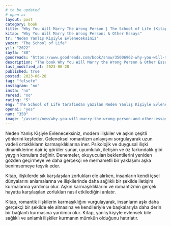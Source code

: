 ```yaml
---
# to be updated
# open ai
layout: post
category: book
title: "Why You Will Marry The Wrong Person | The School of Life (Kitap)"
kitap: "Why You Will Marry the Wrong Person: & Other Essays"
tr: "Neden Yanlış Kişiyle Evleneceksiniz"
yazar: "The School of Life"
yil: "2022"
sayfa: "80"
goodreads: "https://www.goodreads.com/book/show/35006962-why-you-will-marry-the-wrong-person"
description: "The book Why You Will Marry the Wrong Person & Other Essays by The School of Life offers thought-provoking insights and guidance on modern relationships, challenging conventional ideas and encouraging a more realistic approach to love."
last_modified_at: 2023-06-28
published: true
posted: 2023-06-28
tag: "felsefe"
instagram: "no"
insta: "no"
reread: "no"
rating: "5"
eng: "The School of Life tarafından yazılan Neden Yanlış Kişiyle Evleneceksiniz adlı kitap, modern ilişkiler üzerine düşündüren içgörüler sunar ve aşka daha gerçekçi bir yaklaşımı teşvik eder."
openai: "yes"
num: "350"
image: "/assets/new/why-you-will-marry-the-wrong-person-and-other-essays.jpg"
---
```


Neden Yanlış Kişiyle Evleneceksiniz, modern ilişkiler ve aşkın çeşitli yönlerini keşfeder. Geleneksel romantizm anlayışını sorgulayarak uzun vadeli ortaklıkların karmaşıklıklarına iner. Psikolojik ve duygusal ilişki dinamiklerine dair iç görüler sunar, uyumluluk, iletişim ve öz farkındalık gibi yaygın konulara değinir. Denemeler, okuyucuları beklentilerini yeniden gözden geçirmeye ve daha gerçekçi ve merhametli bir yaklaşımı aşka benimsemeye teşvik eder.

Kitap, ilişkilerde sık karşılaşılan zorlukları ele alırken, insanların kendi içsel dünyalarını anlamalarına ve ilişkilerinde daha sağlıklı bir şekilde iletişim kurmalarına yardımcı olur. Aşkın karmaşıklıklarını ve romantizmin gerçek hayatta karşılaşılan zorlukları nasıl etkilediğini anlatır.

Kitap, romantik ilişkilerin karmaşıklığını vurgulayarak, insanların aşkı daha gerçekçi bir şekilde ele almasına ve kendileriyle ve başkalarıyla daha derin bir bağlantı kurmasına yardımcı olur. Kitap, yanlış kişiyle evlensek bile sağlıklı ve anlamlı ilişkiler kurmanın mümkün olduğunu hatırlatır.
